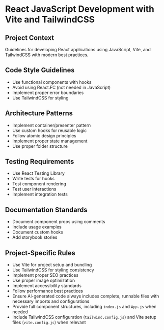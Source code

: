 # React JavaScript Development with Vite and TailwindCSS

## Project Context
Guidelines for developing React applications using JavaScript, Vite, and TailwindCSS with modern best practices.

## Code Style Guidelines
- Use functional components with hooks
- Avoid using React.FC (not needed in JavaScript)
- Implement proper error boundaries
- Use TailwindCSS for styling

## Architecture Patterns
- Implement container/presenter pattern
- Use custom hooks for reusable logic
- Follow atomic design principles
- Implement proper state management
- Use proper folder structure

## Testing Requirements
- Use React Testing Library
- Write tests for hooks
- Test component rendering
- Test user interactions
- Implement integration tests

## Documentation Standards
- Document component props using comments
- Include usage examples
- Document custom hooks
- Add storybook stories

## Project-Specific Rules
- Use Vite for project setup and bundling
- Use TailwindCSS for styling consistency
- Implement proper SEO practices
- Use proper image optimization
- Implement accessibility standards
- Follow performance best practices
- Ensure AI-generated code always includes complete, runnable files with necessary imports and configurations
- Provide full component structures, including `index.js` and `App.js` when needed
- Include TailwindCSS configuration (`tailwind.config.js`) and Vite setup files (`vite.config.js`) when relevant